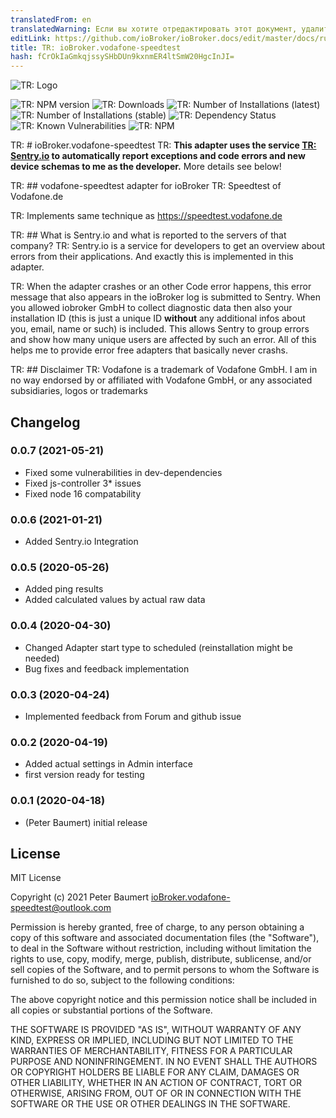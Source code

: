 ```yaml
---
translatedFrom: en
translatedWarning: Если вы хотите отредактировать этот документ, удалите поле «translationFrom», в противном случае этот документ будет снова автоматически переведен
editLink: https://github.com/ioBroker/ioBroker.docs/edit/master/docs/ru/adapterref/iobroker.vodafone-speedtest/README.md
title: TR: ioBroker.vodafone-speedtest
hash: fCrOkIaGmkqjssySHbDUn9kxnmER4ltSmW20HgcInJI=
---
```

![TR: Logo](../../../en/adapterref/iobroker.vodafone-speedtest/admin/vodafone-speedtest.png)

![TR: NPM version](http://img.shields.io/npm/v/iobroker.vodafone-speedtest.svg)
![TR: Downloads](https://img.shields.io/npm/dm/iobroker.vodafone-speedtest.svg)
![TR: Number of Installations (latest)](http://iobroker.live/badges/vodafone-speedtest-installed.svg)
![TR: Number of Installations (stable)](http://iobroker.live/badges/vodafone-speedtest-stable.svg)
![TR: Dependency Status](https://img.shields.io/david/peterbaumert/iobroker.vodafone-speedtest.svg)
![TR: Known Vulnerabilities](https://snyk.io/test/github/peterbaumert/ioBroker.vodafone-speedtest/badge.svg)
![TR: NPM](https://nodei.co/npm/iobroker.vodafone-speedtest.png?downloads=true)

TR: # ioBroker.vodafone-speedtest
TR: **This adapter uses the service [TR: Sentry.io](https://sentry.io) to automatically report exceptions and code errors and new device schemas to me as the developer.** More details see below!

TR: ## vodafone-speedtest adapter for ioBroker
TR: Speedtest of Vodafone.de

TR: Implements same technique as https://speedtest.vodafone.de

TR: ## What is Sentry.io and what is reported to the servers of that company?
TR: Sentry.io is a service for developers to get an overview about errors from their applications. And exactly this is implemented in this adapter.

TR: When the adapter crashes or an other Code error happens, this error message that also appears in the ioBroker log is submitted to Sentry. When you allowed iobroker GmbH to collect diagnostic data then also your installation ID (this is just a unique ID **without** any additional infos about you, email, name or such) is included. This allows Sentry to group errors and show how many unique users are affected by such an error. All of this helps me to provide error free adapters that basically never crashs.

TR: ## Disclaimer
TR: Vodafone is a trademark of Vodafone GmbH. I am in no way endorsed by or affiliated with Vodafone GmbH, or any associated subsidiaries, logos or trademarks

## Changelog

### 0.0.7 (2021-05-21)
* Fixed some vulnerabilities in dev-dependencies
* Fixed js-controller 3* issues
* Fixed node 16 compatability

### 0.0.6 (2021-01-21)
* Added Sentry.io Integration

### 0.0.5 (2020-05-26)
* Added ping results
* Added calculated values by actual raw data

### 0.0.4 (2020-04-30)
* Changed Adapter start type to scheduled (reinstallation might be needed)
* Bug fixes and feedback implementation

### 0.0.3 (2020-04-24)
* Implemented feedback from Forum and github issue

### 0.0.2 (2020-04-19)
* Added actual settings in Admin interface
* first version ready for testing

### 0.0.1 (2020-04-18)
* (Peter Baumert) initial release

## License
MIT License

Copyright (c) 2021 Peter Baumert <ioBroker.vodafone-speedtest@outlook.com>

Permission is hereby granted, free of charge, to any person obtaining a copy
of this software and associated documentation files (the "Software"), to deal
in the Software without restriction, including without limitation the rights
to use, copy, modify, merge, publish, distribute, sublicense, and/or sell
copies of the Software, and to permit persons to whom the Software is
furnished to do so, subject to the following conditions:

The above copyright notice and this permission notice shall be included in all
copies or substantial portions of the Software.

THE SOFTWARE IS PROVIDED "AS IS", WITHOUT WARRANTY OF ANY KIND, EXPRESS OR
IMPLIED, INCLUDING BUT NOT LIMITED TO THE WARRANTIES OF MERCHANTABILITY,
FITNESS FOR A PARTICULAR PURPOSE AND NONINFRINGEMENT. IN NO EVENT SHALL THE
AUTHORS OR COPYRIGHT HOLDERS BE LIABLE FOR ANY CLAIM, DAMAGES OR OTHER
LIABILITY, WHETHER IN AN ACTION OF CONTRACT, TORT OR OTHERWISE, ARISING FROM,
OUT OF OR IN CONNECTION WITH THE SOFTWARE OR THE USE OR OTHER DEALINGS IN THE
SOFTWARE.